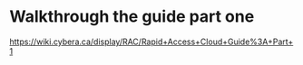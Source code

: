 # Walkthrough the guide part one

https://wiki.cybera.ca/display/RAC/Rapid+Access+Cloud+Guide%3A+Part+1

